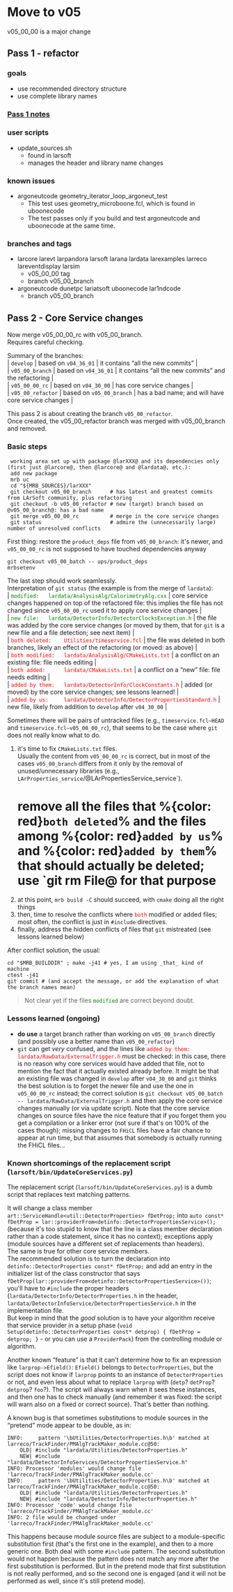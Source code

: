 # Move to v05



v05_00_00 is a major change

## Pass 1 - refactor

### goals

-   use recommended directory structure
-   use complete library names

### [Pass 1 notes](Pass_1_notes)

### user scripts

-   update_sources.sh
    -   found in larsoft
    -   manages the header and library name changes

### known issues

-   argoneutcode geometry_iterator_loop_argoneut_test
    -   This test uses geometry_microboone.fcl, which is found in uboonecode
    -   The test passes only if you build and test argoneutcode and uboonecode at the same time.

### branches and tags

-   larcore larevt larpandora larsoft larana lardata larexamples larreco lareventdisplay larsim
    -   v05_00_00 tag
    -   branch v05_00_branch
-   argoneutcode dunetpc lariatsoft uboonecode lar1ndcode
    -   branch v05_00_branch

## Pass 2 - Core Service changes

Now merge v05_00_00_rc with v05_00_branch.  
Requires careful checking.

Summary of the branches:  
\| `develop` \| based on `v04_36_01` \| it contains “all the new commits” \|  
\| `v05_00_branch` \| based on `v04_36_01` \| it contains “all the new commits” and the refactoring \|  
\| `v05_00_00_rc` \| based on `v04_30_00` \| has core service changes \|  
\| `v05_00_refactor` \| based on `v05_00_branch` \| has a bad name; and will have core service changes \|

This pass 2 is about creating the branch `v05_00_refactor`.  
Once created, the v05_00_refactor branch was merged with v05_00_branch and removed.

### Basic steps

     working area set up with package @larXXX@ and its dependencies only (first just @larcore@, then @larcore@ and @lardata@, etc.):
     add new package
     mrb uc
     cd "${MRB_SOURCES}/larXXX"
     git checkout v05_00_branch      # has latest and greatest commits from LArSoft community, plus refactoring
     git checkout -b v05_00_refactor # new (target) branch based on @v05_00_branch@: has a bad name
     git merge v05_00_00_rc          # merge in the core service changes
     git status                      # admire the (unnecessarily large) number of unresolved conflicts

First thing: restore the `product_deps` file from `v05_00_branch`: it's newer, and `v05_00_00_rc` is not supposed to have touched dependencies anyway

    git checkout v05_00_batch -- ups/product_deps
    mrbsetenv

  
The last step should work seamlessly.  
Interpretation of `git status` (the example is from the merge of `lardata`):  
\| <span style="color: green;">`modified:   lardata/AnalysisAlg/CalorimetryAlg.cxx`</span> \| core service changes happened on top of the refactored file: this implies the file has not changed since `v05_00_00_rc` used it to apply core service changes \|  
\| <span style="color: green;">`new file:   lardata/DetectorInfo/DetectorClocksException.h`</span> \| the file was added by the core service changes (or moved by them, that for `git` is a new file and a file detection; see next item) \|  
\| <span style="color: red  ;">`both deleted:    Utilities/timeservice.fcl`</span> \| the file was deleted in both branches, likely an effect of the refactoring (or moved: as above) \|  
\| <span style="color: red  ;">`both modified:   lardata/AnalysisAlg/CMakeLists.txt`</span> \| a conflict on an existing file: file needs editing \|  
\| <span style="color: red  ;">`both added:      lardata/CMakeLists.txt`</span> \| a conflict on a “new” file: file needs editing \|  
\| <span style="color: red  ;">`added by them:   lardata/DetectorInfo/ClockConstants.h`</span> \| added (or moved) by the core service changes; see lessons learned! \|  
\| <span style="color: red  ;">`added by us:     lardata/DetectorInfo/DetectorPropertiesStandard.h`</span> \| new file, likely from addition to `develop` after `v04_30_00` \|

Sometimes there will be pairs of untracked files (e.g., `timeservice.fcl~HEAD` and `timeservice.fcl~v05_00_00_rc`), that seems to be the case where `git` does not really know what to do.

1.  it's time to fix `CMakeLists.txt` files.  
    Usually the content from `v05_00_00_rc` is correct, but in most of the cases `v05_00_branch` differs from it only by the removal of unused/unnecessary libraries (e.g., `LArProperties_service`/@LArPropertiesService_service`).
    # remove all the files that %{color: red}`both deleted`% and the files among %{color: red}`added by us`% and %{color: red}`added by them`% that should actually be deleted; use `git rm File@ for that purpose
2.  at this point, `mrb build -C` should succeed, with `cmake` doing all the right things
3.  then, time to resolve the conflicts where <span style="color: red;">`both`</span> modified or added files; most often, the conflict is just in `#include` directives.
4.  finally, address the hidden conflicts of files that `git` mistreated (see lessons learned below)

After conflict solution, the usual:

    cd "$MRB_BUILDDIR" ; make -j41 # yes, I am using _that_ kind of machine
    ctest -j41
    git commit # (and accept the message, or add the explanation of what the branch names mean)

> Not clear yet if the files <span style="color: green;">`modified`</span> are correct beyond doubt.

### Lessons learned (ongoing)

-   **do use** a target branch rather than working on `v05_00_branch` directly (and possibly use a better name than `v05_00_refactor`)
-   `git` can get *very* confused, and the lines like <span style="color: red  ;">`added by them: lardata/RawData/ExternalTrigger.h`</span> must be checked: in this case, there is no reason why core services would have added that file, not to mention the fact that it actually existed already before. It might be that an existing file was changed in `develop` after `v04_30_00` and `git` thinks the best solution is to forget the newer file and use the one in `v05_00_00_rc` instead; the correct solution is `git checkout v05_00_batch -- lardata/RawData/ExternalTrigger.h` and then apply the core service changes manually (or via update script). Note that the core service changes on source files have the nice feature that if you forget them you get a compilation or a linker error (not sure if that's on 100% of the cases though); missing changes to `FHiCL` files have a fair chance to appear at run time, but that assumes that somebody is actually running the FHiCL files…

### Known shortcomings of the replacement script (`larsoft/bin/UpdateCoreServices.py`)

The replacement script (`larsoft/bin/UpdateCoreServices.py`) is a dumb script that replaces text matching patterns.

It will change a class member `art::ServiceHandle<util::DetectorProperties> fDetProp;` into `auto const* fDetProp = lar::providerFrom<detinfo::DetectorPropertiesService>();` (because it's too stupid to know that the line is a class member declaration rather than a code statement, since it has no context); exceptions apply (module sources have a different set of replacements than headers).  
The same is true for other core service members.  
The recommended solution is to turn the declaration into `detinfo::DetectorProperties const* fDetProp;` and add an entry in the initializer list of the class constructor that says `fDetProp(lar::providerFrom<detinfo::DetectorPropertiesService>())`; you'll have to `#include` the proper headers (`lardata/DetectorInfo/DetectorProperties.h` in the header, `lardata/DetectorInfoService/DetectorPropertiesService.h` in the implementation file.  
But keep in mind that the *good* solution is to have your algorithm receive that service provider in a setup phase (`void Setup(detinfo::DetectorProperties const* detprop) { fDetProp = detprop; }` - or you can use a `ProviderPack`) from the controlling module or algorithm.

Another known “feature” is that it can't determine how to fix an expression like `larprop->Efield()`: `Efield()` belongs to `DetectorProperties`, but the script does not know if `larprop` points to an instance of `DetectorProperties` or not, and even less about what to replace `larprop` with (`detp`? `detProp`? `detprop`? `foo`?). The script will always warn when it sees these instances, and then one has to check manually (and remember it was fixed: the script will warn also on a fixed or correct source). That's better than nothing.

A known bug is that sometimes substitutions to module sources in the “pretend” mode appear to be double, as in:

    INFO:     pattern '\bUtilities/DetectorProperties.h\b' matched at larreco/TrackFinder/PMAlgTrackMaker_module.cc@50:
        OLD| #include "lardata/Utilities/DetectorProperties.h"
        NEW| #include "lardata/DetectorInfoServices/DetectorPropertiesService.h"
    INFO: Processor 'modules' would change file 'larreco/TrackFinder/PMAlgTrackMaker_module.cc'
    INFO:     pattern '\bUtilities/DetectorProperties.h\b' matched at larreco/TrackFinder/PMAlgTrackMaker_module.cc@50:
        OLD| #include "lardata/Utilities/DetectorProperties.h"
        NEW| #include "lardata/DetectorInfo/DetectorProperties.h"
    INFO: Processor 'code' would change file 'larreco/TrackFinder/PMAlgTrackMaker_module.cc'
    INFO: 2 file would be changed under 'larreco/TrackFinder/PMAlgTrackMaker_module.cc'

  
This happens because module source files are subject to a module-specific substitution first (that's the first one in the example), and then to a more generic one. Both deal with some `#include` pattern. The second substitution would not happen because the pattern does not match any more after the first substitution is performed. But in the pretend mode that first substitution is not really performed, and so the second one is engaged (and it will not be performed as well, since it's still pretend mode).
